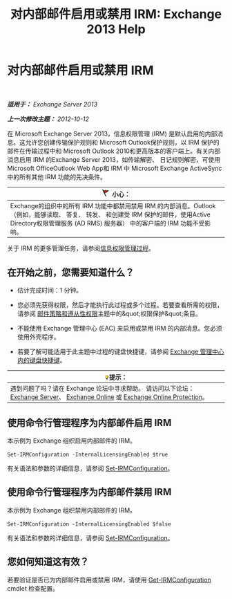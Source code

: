 ﻿---
title: '对内部邮件启用或禁用 IRM: Exchange 2013 Help'
TOCTitle: 对内部邮件启用或禁用 IRM
ms:assetid: a6a17f57-5304-41f1-954d-7301857d54a1
ms:mtpsurl: https://technet.microsoft.com/zh-cn/library/Bb124077(v=EXCHG.150)
ms:contentKeyID: 50491259
ms.date: 05/21/2018
mtps_version: v=EXCHG.150
ms.translationtype: MT
---

# 对内部邮件启用或禁用 IRM

 

_**适用于：** Exchange Server 2013_

_**上一次修改主题：** 2012-10-12_

在 Microsoft Exchange Server 2013，信息权限管理 (IRM) 是默认启用的内部消息。这允许您创建传输保护规则和 Microsoft Outlook保护规则，以 IRM 保护的邮件在传输过程中和 Microsoft Outlook 2010和更高版本的客户端上。有关内部消息启用 IRM 的Exchange Server 2013，如传输解密、 日记规则解密，可使用 Microsoft OfficeOutlook Web App和 IRM 中 Microsoft Exchange ActiveSync中的所有其他 IRM 功能的先决条件。

<table>
<thead>
<tr class="header">
<th><img src="images/Dd876845.Caution(EXCHG.150).gif" title="小心" alt="小心" />小心：</th>
</tr>
</thead>
<tbody>
<tr class="odd">
<td>Exchange的组织中的所有 IRM 功能中都禁用禁用 IRM 的内部消息。Outlook （例如，能够读取、 答复、 转发、 和创建受 IRM 保护的邮件，使用Active Directory权限管理服务 (AD RMS) 服务器） 中的客户端的 IRM 功能不受影响。</td>
</tr>
</tbody>
</table>


关于 IRM 的更多管理任务，请参阅[信息权限管理过程](information-rights-management-procedures-exchange-2013-help.md)。

## 在开始之前，您需要知道什么？

  - 估计完成时间：1 分钟。

  - 您必须先获得权限，然后才能执行此过程或多个过程。若要查看所需的权限，请参阅 [邮件策略和遵从性权限](messaging-policy-and-compliance-permissions-exchange-2013-help.md)主题中的\&quot;权限保护\&quot;条目。

  - 不能使用 Exchange 管理中心 (EAC) 来启用或禁用 IRM 的内部消息。您必须使用外壳程序。

  - 若要了解可能适用于此主题中过程的键盘快捷键，请参阅 [Exchange 管理中心内的键盘快捷键](keyboard-shortcuts-in-the-exchange-admin-center-exchange-online-protection-help.md)。

<table>
<thead>
<tr class="header">
<th><img src="images/Bb124558.tip(EXCHG.150).gif" title="提示" alt="提示" />提示：</th>
</tr>
</thead>
<tbody>
<tr class="odd">
<td>遇到问题了吗？请在 Exchange 论坛中寻求帮助。 请访问以下论坛：<a href="https://go.microsoft.com/fwlink/p/?linkid=60612">Exchange Server</a>、 <a href="https://go.microsoft.com/fwlink/p/?linkid=267542">Exchange Online</a> 或 <a href="https://go.microsoft.com/fwlink/p/?linkid=285351">Exchange Online Protection</a>。</td>
</tr>
</tbody>
</table>


## 使用命令行管理程序为内部邮件启用 IRM

本示例为 Exchange 组织启用内部邮件的 IRM。

    Set-IRMConfiguration -InternalLicensingEnabled $true

有关语法和参数的详细信息，请参阅 [Set-IRMConfiguration](https://technet.microsoft.com/zh-cn/library/dd979792\(v=exchg.150\))。

## 使用命令行管理程序为内部邮件禁用 IRM

本示例为 Exchange 组织禁用内部邮件的 IRM。

    Set-IRMConfiguration -InternalLicensingEnabled $false

有关语法和参数的详细信息，请参阅 [Set-IRMConfiguration](https://technet.microsoft.com/zh-cn/library/dd979792\(v=exchg.150\))。

## 您如何知道这有效？

若要验证是否已为内部邮件启用或禁用 IRM，请使用 [Get-IRMConfiguration](https://technet.microsoft.com/zh-cn/library/dd776120\(v=exchg.150\)) cmdlet 检查配置。

